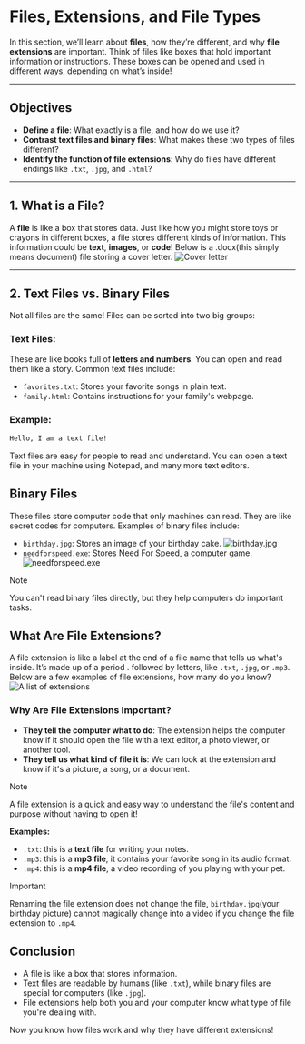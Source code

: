 # Files, Extensions, and File Types

In this section, we’ll learn about **files**, how they’re different, and why **file extensions** are important. Think of files like boxes that hold important information or instructions. These boxes can be opened and used in different ways, depending on what’s inside!

---

## Objectives

- **Define a file**: What exactly is a file, and how do we use it?
- **Contrast text files and binary files**: What makes these two types of files different?
- **Identify the function of file extensions**: Why do files have different endings like `.txt`, `.jpg`, and `.html`?

---

## 1. What is a File?

A **file** is like a box that stores data. Just like how you might store toys or crayons in different boxes, a file stores different kinds of information. This information could be **text**, **images**, or **code**! Below is a .docx(this simply means document) file storing a cover letter.
![Cover letter](https://media.gcflearnfree.org/content/55e0919b24929be027950a01_08_28_2014/workingwithfiles_open_file.jpg)

---

## 2. Text Files vs. Binary Files

Not all files are the same! Files can be sorted into two big groups:

### **Text Files**: 

These are like books full of **letters and numbers**. You can open and read them like a story. Common text files include:

- `favorites.txt`: Stores your favorite songs in plain text.
- `family.html`: Contains instructions for your family's webpage.

### Example:

```txt
Hello, I am a text file!
```
Text files are easy for people to read and understand. You can open a text file in your machine using Notepad, and many more text editors.

## Binary Files
These files store computer code that only machines can read. They are like secret codes for computers. Examples of binary files include:
* `birthday.jpg`: Stores an image of your birthday cake.
![birthday.jpg](https://imgv3.fotor.com/images/blog-richtext-image/Birthday-cake-with-candles.jpg)
* `needforspeed.exe`: Stores Need For Speed, a computer game.
![needforspeed.exe](https://i.ytimg.com/vi/qp68KxEHjQ8/maxresdefault.jpg)


>[!Note]
> You can't read binary files directly, but they help computers do important tasks.

## What Are File Extensions?

A file extension is like a label at the end of a file name that tells us what's inside. It’s made up of a period . followed by letters, like `.txt`, `.jpg`, or `.mp3`.
Below are a few examples of file extensions, how many do you know?
![A list of extensions](https://www.filecenter.com/blog/wp-content/uploads/2022/04/The-Giant-List-of-Document-File-Types-and-Extensions.jpg)

### Why Are File Extensions Important?
* **They tell the computer what to do**: The extension helps the computer know if it should open the file with a text editor, a photo viewer, or another tool.
* **They tell us what kind of file it is**:  We can look at the extension and know if it's a picture, a song, or a document.

> [!note]
> A file extension is a quick and easy way to understand the file's content and purpose without having to open it!

**Examples:**
* `.txt`: this is a **text file** for writing your notes.
* `.mp3`: this is a **mp3 file**, it contains your favorite song in its audio format.
* `.mp4`: this is a **mp4 file**, a video recording of you playing with your pet.

> [!IMPORTANT] 
> Renaming the file extension does not change the file, `birthday.jpg`(your birthday picture) cannot magically change into a video if you change the file extension to `.mp4`.


## Conclusion
* A file is like a box that stores information.
* Text files are readable by humans (like `.txt`), while binary files are special for computers (like `.jpg`).
* File extensions help both you and your computer know what type of file you're dealing with.    

Now you know how files work and why they have different extensions!
